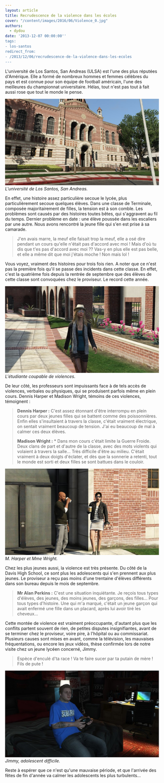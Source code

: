 ```yaml
---
layout: article
title: Recrudescence de la violence dans les écoles
cover: "/content/images/2016/06/Violence_0.jpg"
authors:
  - dydou
date: '2013-12-07 00:00:00''
tags:
- los-santos
redirect_from:
- /2013/12/06/recrudescence-de-la-violence-dans-les-ecoles
---
```


L'université de Los Santos, San Andreas (ULSA) est l'une des plus réputées d'Amérique. Elle a formé de nombreux hommes et femmes célèbres du pays et est connue pour son équipe de football américain, l'une des meilleures du championnat universitaire. Hélas, tout n'est pas tout à fait aussi rose que tout le monde le pense.

![L'université de Los Santos, San Andreas.](/content/images/2016/06/Violence.jpg)
_L'université de Los Santos, San Andreas._

En effet, une histoire assez particulière secoue le lycée, plus particulièrement secoue quelques élèves. Dans une classe de Terminale, composée majoritairement de filles, la tension est à son comble. Les problèmes sont causés par des histoires toutes bêtes, qui s'aggravent au fil du temps. Dernier problème en date : une élève poussée dans les escaliers par une autre. Nous avons rencontré la jeune fille qui s'en est prise à sa camarade.

> J'en avais marre, la meuf elle faisait trop la meuf, elle a osé dire pendant un cours qu'elle n'était pas d'accord avec moi ! Mais d'où tu dis que t'es pas d'accord avec moi ?? Vas-y en plus elle est pas belle, et elle a même dit que moi j'étais moche ! Non mais lol !

Vous voyez, vraiment des histoires pour trois fois rien. A noter que ce n'est pas la première fois qu'il se passe des incidents dans cette classe. En effet, c'est la quatrième fois depuis la rentrée de septembre que des élèves de cette classe sont convoquées chez le proviseur. Le record cette année.

![L'étudiante coupable de violences.](/content/images/2016/06/Violence1.jpg)
_L'étudiante coupable de violences._

De leur côté, les professeurs sont impuissants face à de tels accès de violences, verbales ou physiques, qui se produisent parfois même en plein cours. Dennis Harper et Madison Wright, témoins de ces violences, témoignent :

> **Dennis Harper :** C'est assez étonnant d'être interrompu en plein cours par deux jeunes filles qui se battent comme des poissonnières. Enfin elles s'insultaient à travers la classe, c'était vraiment électrique, on sentait vraiment beaucoup de tension. J'ai eu beaucoup de mal à calmer ces deux élèves.
> 
> **Madison Wright :** \* Dans mon cours c'était limite la Guerre Froide. Deux clans de part et d'autre de la classe, avec des mots violents qui volaient à travers la salle... Très difficile d'être au milieu. C'était vraiment à deux doigts d'éclater, et dès que la sonnerie a retenti, tout le monde est sorti et deux filles se sont battues dans le couloir.

![M. Harper et Mme Wright.](/content/images/2016/06/Violence2.jpg)
_M. Harper et Mme Wright._

Chez les plus jeunes aussi, la violence est très présente. Du côté de la Davis High School, ce sont plus les adolescents qui s'en prennent aux plus jeunes. Le proviseur a reçu pas moins d'une trentaine d'élèves différents dans son bureau depuis le mois de septembre.

> **Mr Alan Perkins :** C'est une situation inquiétante. Je reçois tous types d'élèves, des jeunes, des moins jeunes, des garçons, des filles... Pour tous types d'histoire. Une qui m'a marqué, c'était un jeune garçon qui avait enfermé une fille dans un placard, après lui avoir tiré les cheveux...

Cette montée de violence est vraiment préoccupante, d'autant plus que les conflits partent souvent de rien, de petites disputes insignifiantes, avant de se terminer chez le proviseur, voire pire, à l'hôpital ou au commissariat. Plusieurs causes sont mises en avant, comme la télévision, les mauvaises fréquentations, ou encore les jeux vidéos, thèse confirmée lors de notre visite chez un jeune lycéen concerné, Jimmy.

> Espèce d'enculé d'ta race ! Va te faire sucer par ta putain de mère ! Fils de pute !

![Jimmy, adolescent difficile.](/content/images/2016/06/Violence3.jpg)
_Jimmy, adolescent difficile._

Reste à espérer que ce n'est qu'une mauvaise période, et que l'arrivée des fêtes de fin d'année va calmer les adolescents les plus turbulents...